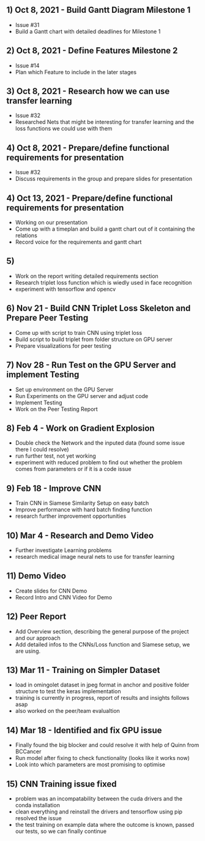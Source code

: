 ## 1) Oct 8, 2021 - Build Gantt Diagram Milestone 1
- Issue #31
- Build a Gantt chart with detailed deadlines for Milestone 1

## 2) Oct 8, 2021 - Define Features Milestone 2
- Issue #14
- Plan which Feature to include in the later stages

## 3) Oct 8, 2021 - Research how we can use transfer learning
- Issue #32
- Researched Nets that might be interesting for transfer learning and the loss functions we could use with them

## 4) Oct 8, 2021 - Prepare/define functional requirements for presentation
- Issue #32
- Discuss requirements in the group and prepare slides for presentation

## 4) Oct 13, 2021 - Prepare/define functional requirements for presentation
- Working on our presentation
- Come up with a timeplan and build a gantt chart out of it containing the relations
- Record voice for the requirements and gantt chart

## 5) 
- Work on the report writing detailed requirements section
- Research triplet loss function which is wiedly used in face recognition
- experiment with tensorflow and opencv 

## 6) Nov 21 - Build CNN Triplet Loss Skeleton and Prepare Peer Testing
- Come up with script to train CNN using triplet loss
- Build script to build triplet from folder structure on GPU server
- Prepare visualizations for peer testing

## 7) Nov 28 - Run Test on the GPU Server and implement Testing
- Set up environment on the GPU Server
- Run Experiments on the GPU server and adjust code
- Implement Testing
- Work on the Peer Testing Report


## 8) Feb 4 - Work on Gradient Explosion
- Double check the Network and the inputed data (found some issue there I could resolve)
- run further test, not yet working
- experiment with reduced problem to find out whether the problem comes from parameters or if it is a code issue

## 9) Feb 18 - Improve CNN 
- Train CNN in Siamese Similarity Setup on easy batch
- Improve performance with hard batch finding function
- research further improvement opportunities


## 10) Mar 4 - Research and Demo Video
- Further investigate Learning problems
- research medical image neural nets to use for transfer learning

## 11) Demo Video
- Create slides for CNN Demo
- Record Intro and CNN Video for Demo

## 12) Peer Report
- Add Overview section, describing the general purpose of the project and our approach
- Add detailed infos to the CNNs/Loss function and Siamese setup, we are using.

## 13) Mar 11 - Training on Simpler Dataset
- load in omingolet dataset in jpeg format in  anchor and positive folder structure to test the keras implementation
- training is currently in progress, report of results and insights follows asap
- also worked on the peer/team evalualtion

## 14) Mar 18 - Identified and fix GPU issue
- Finally found the big blocker and could resolve it with help of Quinn from BCCancer
- Run model after fixing to check functionality (looks like it works now)
- Look into which parameters are most promising to optimise

## 15) CNN Training issue fixed
- problem was an incompatability between the cuda drivers and the conda installation
- clean everything and reinstall the drivers and tensorflow using pip resolved the issue
- the test training on example data where the outcome is known, passed our tests, so we can finally continue


